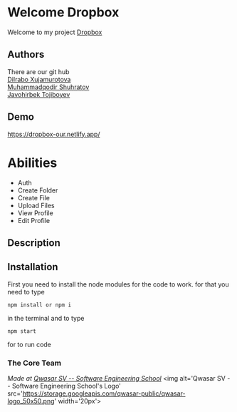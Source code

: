 # Welcome Dropbox

Welcome to my project <a href="https://dropbox-our.netlify.app/">Dropbox</a>


## Authors
There are our git hub<br>
<a href="https://github.com/Dilrabo1991">Dilrabo Xujamurotova</a><br>
<a href="https://github.com/Muhammadqodir28">Muhammadqodir Shuhratov</a><br>
<a href="https://github.com/JavohirTojiboyev">Javohirbek Tojiboyev</a><br>


## Demo

https://dropbox-our.netlify.app/

# Abilities 
<ul>
<li>Auth</li>
<li>Create Folder</li>
<li>Create File</li>
<li>Upload Files</li>
<li>View Profile</li>
<li>Edit Profile</li>
</ul>

## Description


## Installation
First you need to install the node modules for the code to work. for that you need to type 
```
npm install or npm i
``` 
in the terminal and to type
```
npm start
```
for to run code

### The Core Team


<span><i>Made at <a href='https://qwasar.io'>Qwasar SV -- Software Engineering School</a></i></span>
<span><img alt='Qwasar SV -- Software Engineering School's Logo' src='https://storage.googleapis.com/qwasar-public/qwasar-logo_50x50.png' width='20px'></span>
